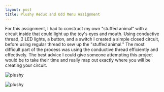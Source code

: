 ```yaml
---
layout: post
title: Plushy Redux and Odd Menu Assignment
---
```


For this assignment, I had to construct my own "stuffed animal" with a circuit inside that could light up the toy's eyes and mouth. Using conductive thread, 3 LED lights, a button, and a switch I created a simple closed circuit, before using regular thread to sew up the "stuffed animal." The most difficult part of the process was using the conductive thread efficiently and effectively. The best advice I could give someone attempting this project would be to take their time and really map out exactly where you will be creating your circuit. 

![plushy](/img/DSC_1525.JPG)

![plushy](/img/DSC_1526.JPG)
